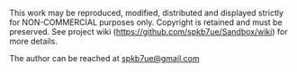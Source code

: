 This work may be reproduced, modified, distributed and displayed strictly for NON-COMMERCIAL purposes only. Copyright is retained and must be preserved. See project wiki (https://github.com/spkb7ue/Sandbox/wiki) for more details.

The author can be reached at spkb7ue@gmail.com
